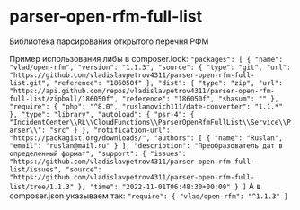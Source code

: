 # parser-open-rfm-full-list

Библиотека парсирования открытого перечня РФМ

Пример использования либы в composer.lock:
`"packages": [
        {
            "name": "vlad/open-rfm",
            "version": "1.1.3",
            "source": {
                "type": "git",
                "url": "https://github.com/vladislavpetrov4311/parser-open-rfm-full-list.git",
                "reference": "186050f"
            },
            "dist": {
                "type": "zip",
                "url": "https://api.github.com/repos/vladislavpetrov4311/parser-open-rfm-full-list/zipball/186050f",
                "reference": "186050f",
                "shasum": ""
            },
            "require": {
                "php": "^8.0",
                "ruslanovich111/date-converter": "1.1.*"
            },
            "type": "library",
            "autoload": {
                "psr-4": {
                    "IncidentCenter\\RL\\CloudFunctions\\ParserOpenRfmFullList\\Service\\Parser\\": "src"
                }
            },
            "notification-url": "https://packagist.org/downloads/",
            "authors": [
                {
                    "name": "Ruslan",
                    "email": "ruslan@mail.ru"
                }
            ],
            "description": "Преобразователь дат в определенный формат",
            "support": {
                "issues": "https://github.com/vladislavpetrov4311/parser-open-rfm-full-list/issues",
                "source": "https://github.com/vladislavpetrov4311/parser-open-rfm-full-list/tree/1.1.3"
            },
            "time": "2022-11-01T06:48:30+00:00"
        }
]`
А в composer.json указываем так:
`"require": {
        "vlad/open-rfm": "^1.1.3"
    }`